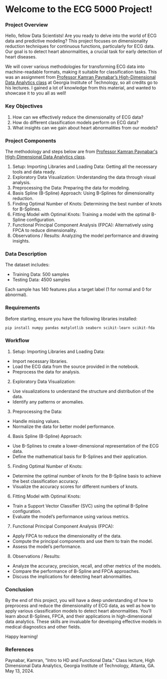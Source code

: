 # Welcome to the ECG 5000 Project!

### Project Overview

Hello, fellow Data Scientists! Are you ready to delve into the world of ECG data and predictive modeling? This project focuses on dimensionality reduction techniques for continuous functions, particularly for ECG data. Our goal is to detect heart abnormalities, a crucial task for early detection of heart diseases.

We will cover various methodologies for transforming ECG data into machine-readable formats, making it suitable for classification tasks. This was an assignment  from [Professor Kamran Paynabar’s High-Dimensional Data Analytics class](#references) at Georgia Institute of Technology, so all credits go to his lectures. I gained a lot of knowledge from this material, and wanted to showcase it to you all as well!

### Key Objectives

1. How can we effectively reduce the dimensionality of ECG data?
2. How do different classification models perform on ECG data?
3. What insights can we gain about heart abnormalities from our models?

### Project Components

The methodology and steps below are from [Professor Kamran Paynabar's High-Dimensional Data Analytics class](#references).

1. Setup: Importing Libraries and Loading Data: Getting all the necessary tools and data ready.
2. Exploratory Data Visualization: Understanding the data through visual analysis.
3. Preprocessing the Data: Preparing the data for modeling.
4. Basis Spline (B-Spline) Approach: Using B-Splines for dimensionality reduction.
5. Finding Optimal Number of Knots: Determining the best number of knots for B-Splines.
6. Fitting Model with Optimal Knots: Training a model with the optimal B-Spline configuration.
7. Functional Principal Component Analysis (FPCA): Alternatively using FPCA to reduce dimensionality.
8. Observations / Results: Analyzing the model performance and drawing insights.

### Data Description

The dataset includes:

- Training Data: 500 samples
- Testing Data: 4500 samples

Each sample has 140 features plus a target label (1 for normal and 0 for abnormal).

### Requirements

Before starting, ensure you have the following libraries installed:
```bash
pip install numpy pandas matplotlib seaborn scikit-learn scikit-fda
```

### Workflow

1. Setup: Importing Libraries and Loading Data:
  - Import necessary libraries.
  - Load the ECG data from the source provided in the notebook.
  - Preprocess the data for analysis.
2. Exploratory Data Visualization:
  - Use visualizations to understand the structure and distribution of the data.
  - Identify any patterns or anomalies.
3. Preprocessing the Data:
  - Handle missing values.
  - Normalize the data for better model performance.
4. Basis Spline (B-Spline) Approach:
  - Use B-Splines to create a lower-dimensional representation of the ECG data.
  - Define the mathematical basis for B-Splines and their application.
5. Finding Optimal Number of Knots:
  - Determine the optimal number of knots for the B-Spline basis to achieve the best classification accuracy.
  - Visualize the accuracy scores for different numbers of knots.
6. Fitting Model with Optimal Knots:
  - Train a Support Vector Classifier (SVC) using the optimal B-Spline configuration.
  - Evaluate the model’s performance using various metrics.
7. Functional Principal Component Analysis (FPCA):
  - Apply FPCA to reduce the dimensionality of the data.
  - Compute the principal components and use them to train the model.
  - Assess the model’s performance.
8. Observations / Results:
  - Analyze the accuracy, precision, recall, and other metrics of the models.
  - Compare the performance of B-Spline and FPCA approaches.
  - Discuss the implications for detecting heart abnormalities.

### Conclusion

By the end of this project, you will have a deep understanding of how to preprocess and reduce the dimensionality of ECG data, as well as how to apply various classification models to detect heart abnormalities. You’ll learn about B-Splines, FPCA, and their applications in high-dimensional data analytics. These skills are invaluable for developing effective models in medical diagnostics and other fields.

Happy learning!


### References

Paynabar, Kamran, "Intro to HD and Functional Data." Class lecture, High Dimensional Data Analytics, Georgia Institute of Technology, Atlanta, GA. May 13, 2024.
